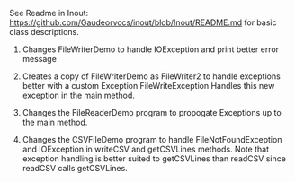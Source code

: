See Readme in Inout: https://github.com/Gaudeorvccs/inout/blob/Inout/README.md
for basic class descriptions. 

1) Changes FileWriterDemo to handle IOException and print better error message

2) Creates a copy of FileWriterDemo as FileWriter2 to handle exceptions better with a custom Exception FileWriteException
Handles this new exception in the main method.

3) Changes the FileReaderDemo program to propogate Exceptions up to the main method.

4) Changes the CSVFileDemo program to handle FileNotFoundException and IOException in 
writeCSV and getCSVLines methods. Note that exception handling is better suited to 
getCSVLines than readCSV since readCSV calls getCSVLines.
